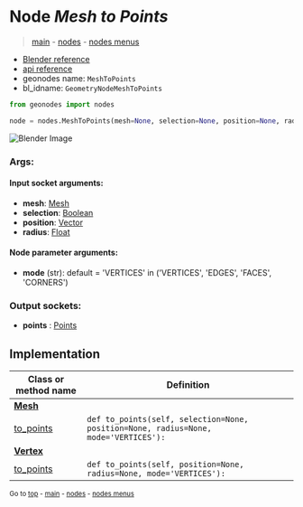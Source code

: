 # Node *Mesh to Points*

> [main](../index.md) - [nodes](nodes.md) - [nodes menus](nodes_menus.md)

- [Blender reference](https://docs.blender.org/manual/en/latest/modeling/geometry_nodes/mesh/mesh_to_points.html)
- [api reference](https://docs.blender.org/api/current/bpy.types.GeometryNodeMeshToPoints.html)
- geonodes name: `MeshToPoints`
- bl_idname: `GeometryNodeMeshToPoints`

```python
from geonodes import nodes

node = nodes.MeshToPoints(mesh=None, selection=None, position=None, radius=None, mode='VERTICES')
```

![Blender Image](https://docs.blender.org/manual/en/latest/_images/node-types_GeometryNodeMeshToPoints.webp)

### Args:

#### Input socket arguments:

- **mesh**: [Mesh](Mesh.md)
- **selection**: [Boolean](Boolean.md)
- **position**: [Vector](Vector.md)
- **radius**: [Float](Float.md)

#### Node parameter arguments:

- **mode** (str): default = 'VERTICES' in ('VERTICES', 'EDGES', 'FACES', 'CORNERS')

### Output sockets:

- **points** : [Points](Points.md)

## Implementation

| Class or method name | Definition |
|----------------------|------------|
| **[Mesh](Mesh.md)** |
| [to_points](Mesh.md#to_points) | `def to_points(self, selection=None, position=None, radius=None, mode='VERTICES'):` |
| **[Vertex](Vertex.md)** |
| [to_points](Vertex.md#to_points) | `def to_points(self, position=None, radius=None, mode='VERTICES'):` |

<sub>Go to [top](#node-mesh-to-points) - [main](../index.md) - [nodes](nodes.md) - [nodes menus](nodes_menus.md)</sub>

